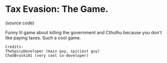 # Tax Evasion: The Game.
(source code)

  Funny lil game about killing the government and Cthulhu because you don't like paying taxes.
Such a cool game.

    Credits:
    TheSpicyDeveloper (main guy, spiciest guy)
    ChadBroski01 (very cool co-developer)
